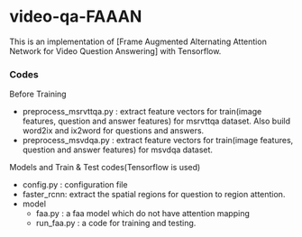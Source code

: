 # video-qa-FAAAN

This is an implementation of [Frame Augmented Alternating Attention Network for Video Question Answering] with Tensorflow. 

### Codes

Before Training

- preprocess_msrvttqa.py : extract feature vectors for train(image features, question and answer features) for msrvttqa dataset. Also build word2ix and ix2word for questions and answers.
- preprocess_msvdqa.py : extract feature vectors for train(image features, question and answer features) for msvdqa dataset.

Models and Train & Test codes(Tensorflow is used)

- config.py : configuration file 
- faster_rcnn: extract the spatial regions for question to region attention.
- model
  - faa.py : a faa model which do not have attention mapping
  - run_faa.py : a code for training and testing.






